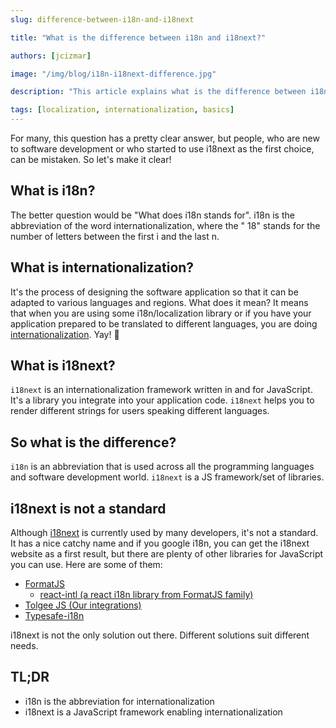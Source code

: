 ```yaml
---
slug: difference-between-i18n-and-i18next

title: "What is the difference between i18n and i18next?"

authors: [jcizmar]

image: "/img/blog/i18n-i18next-difference.jpg"

description: "This article explains what is the difference between i18n (abbr. internationalization) and i18next (JavaScript framework enabling internationalization)."

tags: [localization, internationalization, basics]
---
```


For many, this question has a pretty clear answer, but people, who are new to software development or who started to use
i18next as the first choice, can be mistaken. So let's make it clear!

<!--truncate-->

## What is i18n?

The better question would be "What does i18n stands for". i18n is the abbreviation of the word internationalization, where the "
18" stands for the number of letters between the first i and the last n.

## What is internationalization?

It's the process of designing the software application so that it can be adapted to various languages and regions.
What does it mean? It means that when you are using some i18n/localization library or if you have your application
prepared to be translated to different languages, you are doing [internationalization](/blog/localization-basics-S01E01). Yay! 🎉

## What is i18next?

`i18next` is an internationalization framework written in and for JavaScript. It's a library you integrate into your
application code. `i18next` helps you to render different strings for users speaking different languages.

## So what is the difference?

`i18n` is an abbreviation that is used across all the programming languages and software development
world. `i18next` is a JS framework/set of libraries.

## i18next is not a standard

Although [i18next](/blog/super-fast-react-localization-i18n-with-i18next-and-tolgee) is currently used by many developers, it's not a standard. It has a nice catchy name and
if you google i18n, you can get the i18next website as a first result, but there are plenty of other libraries for
JavaScript you can use. Here are some of them:

- [FormatJS](https://formatjs.io/)
  - [react-intl (a react i18n library from FormatJS family)](https://formatjs.io/docs/react-intl/)
- [Tolgee JS (Our integrations)](/integrations)
- [Typesafe-i18n](https://github.com/ivanhofer/typesafe-i18n)

i18next is not the only solution out there. Different solutions suit different needs.

## TL;DR

- i18n is the abbreviation for internationalization
- i18next is a JavaScript framework enabling internationalization
